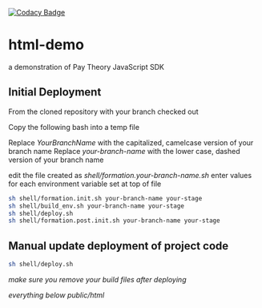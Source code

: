 [![Codacy Badge](https://app.codacy.com/project/badge/Grade/814cedb86cdb4ead94e04b02f0efc60f)](https://www.codacy.com/gh/pay-theory/html-demo/dashboard?utm_source=github.com&amp;utm_medium=referral&amp;utm_content=pay-theory/html-demo&amp;utm_campaign=Badge_Grade)

# html-demo
a demonstration of Pay Theory JavaScript SDK

## Initial Deployment

From the cloned repository with your branch checked out

Copy the following bash into a temp file

Replace *YourBranchName* with the capitalized, camelcase version of your branch name
Replace *your-branch-name* with the lower case, dashed version of your branch name

edit the file created as *shell/formation.your-branch-name.sh*
enter values for each environment variable set at top of file

```bash
sh shell/formation.init.sh your-branch-name your-stage
sh shell/build_env.sh your-branch-name your-stage
sh shell/deploy.sh
sh shell/formation.post.init.sh your-branch-name your-stage
```

## Manual update deployment of project code

```bash
sh shell/deploy.sh
```
_make sure you remove your build files after deploying_

_everything below public/html_
